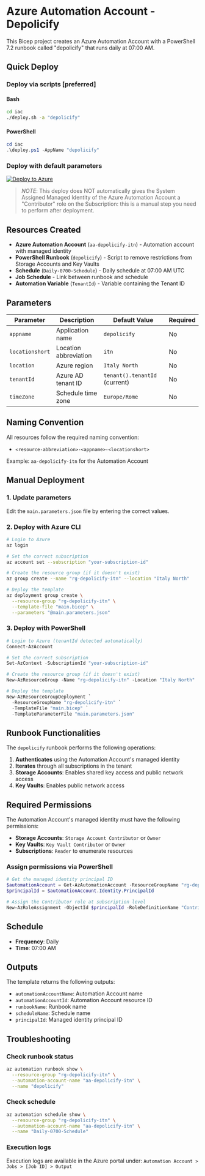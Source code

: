 # Azure Automation Account - Depolicify

This Bicep project creates an Azure Automation Account with a PowerShell 7.2 runbook called "depolicify" that runs daily at 07:00 AM.

## Quick Deploy

### Deploy via scripts [preferred]

#### Bash

```bash
cd iac
./deploy.sh -a "depolicify"
```

#### PowerShell

```powershell
cd iac
.\deploy.ps1 -AppName "depolicify"
```

### Deploy with default parameters

[![Deploy to Azure](https://aka.ms/deploytoazurebutton)](https://portal.azure.com/#create/Microsoft.Template/uri/https%3A%2F%2Fraw.githubusercontent.com%2Flgiuliani80%2Fdepolicify%2Fmain%2Fiac%2Fmain.bicep)

> *NOTE*: This deploy does NOT automatically gives the System Assigned Managed Identity of the Azure Automation Account a "Contributor" role on the Subscription: this is a manual step you need to perform after deployment.

## Resources Created

- **Azure Automation Account** (`aa-depolicify-itn`) - Automation account with managed identity
- **PowerShell Runbook** (`depolicify`) - Script to remove restrictions from Storage Accounts and Key Vaults
- **Schedule** (`Daily-0700-Schedule`) - Daily schedule at 07:00 AM UTC
- **Job Schedule** - Link between runbook and schedule
- **Automation Variable** (`TenantId`) - Variable containing the Tenant ID

## Parameters

| Parameter | Description | Default Value | Required |
|-----------|-------------|---------------|----------|
| `appname` | Application name | `depolicify` | No |
| `locationshort` | Location abbreviation | `itn` | No |
| `location` | Azure region | `Italy North` | No |
| `tenantId` | Azure AD tenant ID | `tenant().tenantId` (current) | No |
| `timeZone` | Schedule time zone | `Europe/Rome` | No |

## Naming Convention

All resources follow the required naming convention:

- `<resource-abbreviation>-<appname>-<locationshort>`

Example: `aa-depolicify-itn` for the Automation Account

## Manual Deployment

### 1. Update parameters

Edit the `main.parameters.json` file by entering the correct values.

### 2. Deploy with Azure CLI

```bash
# Login to Azure
az login

# Set the correct subscription
az account set --subscription "your-subscription-id"

# Create the resource group (if it doesn't exist)
az group create --name "rg-depolicify-itn" --location "Italy North"

# Deploy the template
az deployment group create \
  --resource-group "rg-depolicify-itn" \
  --template-file "main.bicep" \
  --parameters "@main.parameters.json"
```

### 3. Deploy with PowerShell

```powershell
# Login to Azure (tenantId detected automatically)
Connect-AzAccount

# Set the correct subscription
Set-AzContext -SubscriptionId "your-subscription-id"

# Create the resource group (if it doesn't exist)
New-AzResourceGroup -Name "rg-depolicify-itn" -Location "Italy North"

# Deploy the template
New-AzResourceGroupDeployment `
  -ResourceGroupName "rg-depolicify-itn" `
  -TemplateFile "main.bicep" `
  -TemplateParameterFile "main.parameters.json"
```

## Runbook Functionalities

The `depolicify` runbook performs the following operations:

1. **Authenticates** using the Automation Account's managed identity
2. **Iterates** through all subscriptions in the tenant
3. **Storage Accounts**: Enables shared key access and public network access
4. **Key Vaults**: Enables public network access

## Required Permissions

The Automation Account's managed identity must have the following permissions:

- **Storage Accounts**: `Storage Account Contributor` or `Owner`
- **Key Vaults**: `Key Vault Contributor` or `Owner`
- **Subscriptions**: `Reader` to enumerate resources

### Assign permissions via PowerShell

```powershell
# Get the managed identity principal ID
$automationAccount = Get-AzAutomationAccount -ResourceGroupName "rg-depolicify-itn" -Name "aa-depolicify-itn"
$principalId = $automationAccount.Identity.PrincipalId

# Assign the Contributor role at subscription level
New-AzRoleAssignment -ObjectId $principalId -RoleDefinitionName "Contributor" -Scope "/subscriptions/your-subscription-id"
```

## Schedule

- **Frequency**: Daily
- **Time**: 07:00 AM

## Outputs

The template returns the following outputs:

- `automationAccountName`: Automation Account name
- `automationAccountId`: Automation Account resource ID
- `runbookName`: Runbook name
- `scheduleName`: Schedule name
- `principalId`: Managed identity principal ID

## Troubleshooting

### Check runbook status

```bash
az automation runbook show \
  --resource-group "rg-depolicify-itn" \
  --automation-account-name "aa-depolicify-itn" \
  --name "depolicify"
```

### Check schedule

```bash
az automation schedule show \
  --resource-group "rg-depolicify-itn" \
  --automation-account-name "aa-depolicify-itn" \
  --name "Daily-0700-Schedule"
```

### Execution logs

Execution logs are available in the Azure portal under:
`Automation Account > Jobs > [Job ID] > Output`
